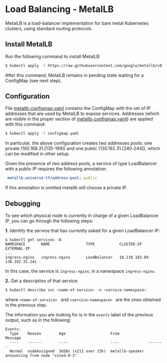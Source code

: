 # Load Balancing - MetalLB
MetalLB is a load-balancer implementation for bare metal Kubernetes clusters, using standard routing protocols.

## Install MetalLB
Run the following command to install MetalLB:

```bash
$ kubectl apply -f https://raw.githubusercontent.com/google/metallb/v0.9.3/manifests/metallb.yaml
```

After this command, MetalLB remains in pending state waiting for a ConfigMap (see next step).

## Configuration
File [metallb-configmap.yaml](metallb-configmap.yaml) contains the ConfigMap with the set of IP addresses that are used by MetalLB to expose services.
Addresses (which are visible in the proper section of [metallb-configmap.yaml](metallb-configmap.yaml)) are applied with this command:

```bash
$ kubectl apply -f configmap.yaml
```
In particular, the above  configuration creates two addresses pools: one private (192.168.31.[135-199]) and one public (130.192.31.[240-244]), which can be modified in other setup.

Given the presence of *two* address pools, a service of type LoadBalancer with a public IP requires the following annotation:

```yaml
 metallb.universe.tf/address-pool: public
```
If this annotation is omitted metallb will choose a private IP.

## Debugging

To see which physical node is currently in charge of a given LoadBalancer IP, you can go through the following steps:

**1.** Identify the service that has currently asked for a given LoadBalancer IP:

```
$ kubectl get services -A
NAMESPACE       NAME                TYPE           CLUSTER-IP       EXTERNAL-IP
...
ingress-nginx   ingress-nginx       LoadBalancer   10.110.183.89    130.192.31.241
```
In this case, the service is `ingress-nginx`, in a namespace `ingress-nginx`.

**2.** Get a description of that service:

```bash
$ kubectl describe svc <name-of-service> -n <service-namespace>
```
where  `<name-of-service> ` and  `<service-namespace> ` are the ones obtained in the previous step.

The information you are looking for is in the `events` label of the previous output, such as in the following:
```
Events:
  Type    Reason        Age                    From             Message
  ----    ------        ----                   ----             -------
  Normal  nodeAssigned  3m58s (x211 over 23h)  metallb-speaker  announcing from node "vinod-0-3"
```
